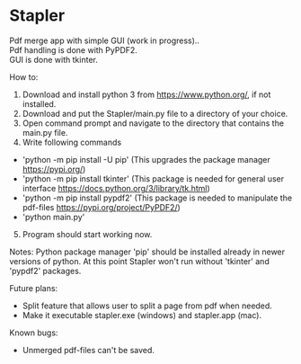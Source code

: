 # Stapler
Pdf merge app with simple GUI (work in progress).. <br/>
Pdf handling is done with PyPDF2. <br/>
GUI is done with tkinter. <br/>

How to:
1. Download and install python 3 from https://www.python.org/, if not installed. <br/>
2. Download and put the Stapler/main.py file to a directory of your choice. <br/>
3. Open command prompt and navigate to the directory that contains the main.py file. <br/>
4. Write following commands <br/>
  - 'python -m pip install -U pip' (This upgrades the package manager https://pypi.org/) <br/>
  - 'python -m pip install tkinter' (This package is needed for general user interface https://docs.python.org/3/library/tk.html) <br/>
  - 'python -m pip install pypdf2' (This package is needed to manipulate the pdf-files https://pypi.org/project/PyPDF2/) <br/>
  - 'python main.py' <br/>
5. Program should start working now. <br/>

Notes:
Python package manager 'pip' should be installed already in newer versions of python.
At this point Stapler won't run without 'tkinter' and 'pypdf2' packages.

Future plans:
- Split feature that allows user to split a page from pdf when needed.
- Make it executable stapler.exe (windows) and stapler.app (mac).

Known bugs:
- Unmerged pdf-files can't be saved.
